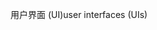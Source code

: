 <span data-ttu-id="01ee5-101">用户界面 (UI)</span><span class="sxs-lookup"><span data-stu-id="01ee5-101">user interfaces (UIs)</span></span>